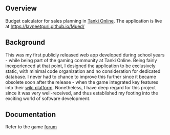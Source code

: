 ## Overview
Budget calculator for sales planning in [Tanki Online](http://tankionline.com/).
The application is live at https://lavneetpuri.github.io/Mued/

## Background
This was my first publicly released web app developed during school years - while being part of the gaming community at Tanki Online.
Being fairly inexperienced at that point, I designed the application to be exclusively static, with minimal code organization and no consideration for dedicated database.
I never had to chance to improve this further since it became obsolete soon after the release - when the game integrated key features into their [wiki platform](https://en.tankiwiki.com/Micro-upgrades_Gauss). Nonetheless, I have deep regard for this project since it was very well-received, and thus established my footing into the exciting world of software development.

## Documentation
Refer to the game [forum](https://en.tankiforum.com/topic/249843-introducing-mued/)
